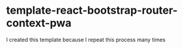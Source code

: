 # template-react-bootstrap-router-context-pwa
I created this template because I repeat this process many times
